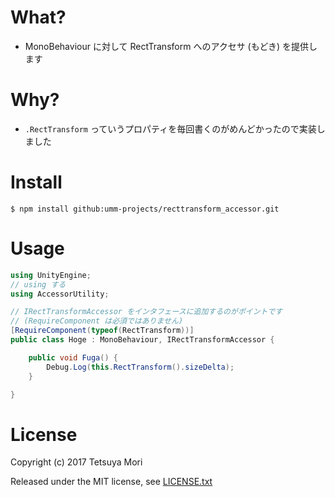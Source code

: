 # What?

* MonoBehaviour に対して RectTransform へのアクセサ (もどき) を提供します

# Why?

* `.RectTransform` っていうプロパティを毎回書くのがめんどかったので実装しました

# Install

```shell
$ npm install github:umm-projects/recttransform_accessor.git
```

# Usage

```csharp
using UnityEngine;
// using する
using AccessorUtility;

// IRectTransformAccessor をインタフェースに追加するのがポイントです
// (RequireComponent は必須ではありません)
[RequireComponent(typeof(RectTransform))]
public class Hoge : MonoBehaviour, IRectTransformAccessor {

    public void Fuga() {
        Debug.Log(this.RectTransform().sizeDelta);
    }

}
```

# License

Copyright (c) 2017 Tetsuya Mori

Released under the MIT license, see [LICENSE.txt](LICENSE.txt)

